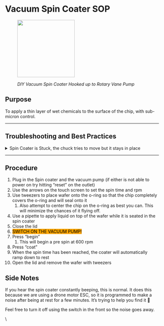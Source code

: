 # Vacuum Spin Coater SOP

<figure><img src="https://lh5.googleusercontent.com/PeQ4mdAkcsU9BgZQGjO_-1_QUykEC97e3E14r-kcQ5yNKNKVaA_jeSSVBn6ofksXh1jq84XeEJCmV_Oaq8uDsv5srVARVdqIB9fWSSsleBkS6gm6TnXeti0nPTWcFKqrz0wf-Rlhk3CiPUu8Ci7uSqM" alt="" width="188"><figcaption><p><em>DIY Vacuum Spin Coater Hooked up to Rotary Vane Pump</em></p></figcaption></figure>

## Purpose

To apply a thin layer of wet chemicals to the surface of the chip, with sub-micron control.&#x20;

***

## Troubleshooting and Best Practices

<details>

<summary>Spin Coater is Stuck, the chuck tries to move but it stays in place</summary>

1. Remove the outer plastic vase that holds the residual photoresist and chemicals
2. Wet a cleanroom wipe with acetone and wipe the outside of the chuck and the inside of the plastic vase clean
3. Attempt to run the spin coater again
4. If the problem persists, run the spin coater without the plastic vase or any chip present, then press the acetone covered wipe against the chuck as it is spinning to get a thorough clean

</details>

***

## Procedure

1. Plug in the Spin coater and the vacuum pump (if either is not able to power on try hitting “reset” on the outlet)
2. Use the arrows on the touch screen to set the spin time and rpm
3. Use tweezers to place wafer onto the o-ring so that the chip completely covers the o-ring and will seal onto it
   1. Also attempt to center the chip on the o-ring as best you can. This will minimize the chances of it flying off.
4. Use a pipette to apply liquid on top of the wafer while it is seated in the spin coater
5. Close the lid
6. <mark style="background-color:orange;">SWITCH ON THE VACUUM PUMP!</mark>
7. Press “begin”
   1. This will begin a pre spin at 600 rpm
8. Press “coat”
9. When the spin time has been reached, the coater will automatically ramp down to rest
10. Open the lid and remove the wafer with tweezers

## Side Notes

If you hear the spin coater constantly beeping, this is normal. It does this because we are using a drone motor ESC, so it is programmed to make a noise after being at rest for a few minutes. It’s trying to help you find it 🙂

Feel free to turn it off using the switch in the front so the noise goes away.

\
